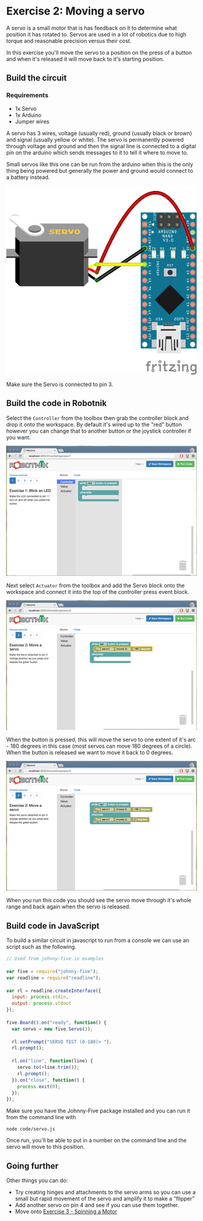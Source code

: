 # Exercise 2: Moving a servo

A servo is a small motor that is has feedback on it to determine what position
it has rotated to. Servos are used in a lot of robotics due to high torque and
reasonable precision versus their cost.

In this exercise you'll move the servo to a position on the press of a button
and when it's released it will move back to it's starting position.

## Build the circuit

### Requirements

* 1x Servo
* 1x Arduino
* Jumper wires

A servo has 3 wires, voltage (usually red), ground (usually black or brown) and
signal (usually yellow or white). The servo is permanently powered through
voltage and ground and then the signal line is connected to a digital pin on
the arduino which sends messages to it to tell it where to move to.

Small servos like this one can be run from the arduino when this is the only
thing being powered but generally the power and ground would connect to a battery
instead.

![Servo Circuit](./servo_bb.png)

Make sure the Servo is connected to pin 3.

## Build the code in Robotnik

Select the `Controller` from the toolbox then grab the controller block and drop
it onto the workspace. By default it's wired up to the "red" button however you
can change that to another button or the joystick controller if you want.

![Select controller](./images/led-controller.png)

Next select `Actuator` from the toolbox and add the Servo block onto the workspace
and connect it into the top of the controller press event block.

![Servo](./images/servo-move-180.png)

When the button is pressed, this will move the servo to one extent of it's
arc - 180 degrees in this case (most servos can move 180 degrees of a circle).
When the button is released we want to move it back to 0 degrees.

![Servo off](./images/servo-move-0.png)

When you run this code you should see the servo move through it's whole range
and back again when the servo is released.

## Build code in JavaScript

To build a similar circuit in javascript to run from a console we can use an
script such as the following.

```javascript
// Used from johnny-five.io examples

var five = require("johnny-five");
var readline = require("readline");

var rl = readline.createInterface({
  input: process.stdin,
  output: process.stdout
});

five.Board().on("ready", function() {
  var servo = new five.Servo(3);

  rl.setPrompt("SERVO TEST (0-180)> ");
  rl.prompt();

  rl.on("line", function(line) {
    servo.to(+line.trim());
    rl.prompt();
  }).on("close", function() {
    process.exit(0);
  });
});
```

Make sure you have the Johnny-Five package installed and you can run it from
the command line with

```
node code/servo.js
```

Once run, you'll be able to put in a number on the command line and the servo
will move to this position.

## Going further

Other things you can do:

* Try creating hinges and attachments to the servo arms so you can use a small
but rapid movement of the servo and amplify it to make a "flipper"
* Add another servo on pin 4 and see if you can use them together.
* Move onto [Exercise 3 - Spinning a Motor](./motor.md)

